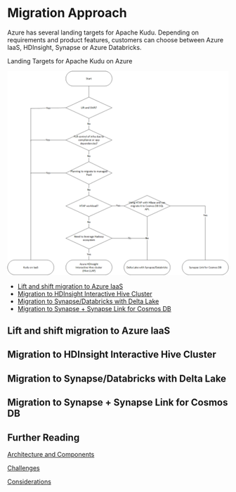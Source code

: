 # Migration Approach

Azure has several landing targets for Apache Kudu. Depending on requirements and product features, customers can choose between Azure IaaS, HDInsight, Synapse or Azure Databricks.  

Landing Targets for Apache Kudu on Azure

![Landing Targets for Apache Kudu on Azure](../images/flowchart-kudu-azure-landing-targets.png)

- [Lift and shift migration to Azure IaaS](#lift-and-shift-migration-to-azure-iaas)
- [Migration to HDInsight Interactive Hive Cluster](#migration-to-hdinsight-interactive-hive-cluster)
- [Migration to Synapse/Databricks with Delta Lake](#migration-to-synapsedatabricks-with-delta-lake)
- [Migration to Synapse + Synapse Link for Cosmos DB](#migration-to-synapse--synapse-link-for-cosmos-db)

## Lift and shift migration to Azure IaaS

## Migration to HDInsight Interactive Hive Cluster

## Migration to Synapse/Databricks with Delta Lake

## Migration to Synapse + Synapse Link for Cosmos DB

## Further Reading

[Architecture and Components](readme.md)

[Challenges](challenges.md)

[Considerations](considerations.md)
